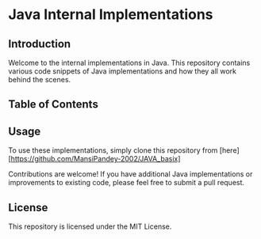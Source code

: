 # Java Internal Implementations

## Introduction

Welcome to the internal implementations in Java. This repository contains various code snippets of Java implementations and how they all work behind the scenes.
## Table of Contents





## Usage

To use these implementations, simply clone this repository from [here][https://github.com/MansiPandey-2002/JAVA_basix]

Contributions are welcome! If you have additional Java implementations or improvements to existing code, please feel free to submit a pull request.

## License

This repository is licensed under the MIT License.



